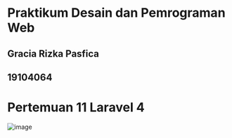 # Praktikum Desain dan Pemrograman Web

## Gracia Rizka Pasfica

## 19104064

# Pertemuan 11 Laravel 4

![image](https://user-images.githubusercontent.com/62453385/150541799-e5a18f3d-b0ce-4d4d-98ac-42ffdad313e3.png)
